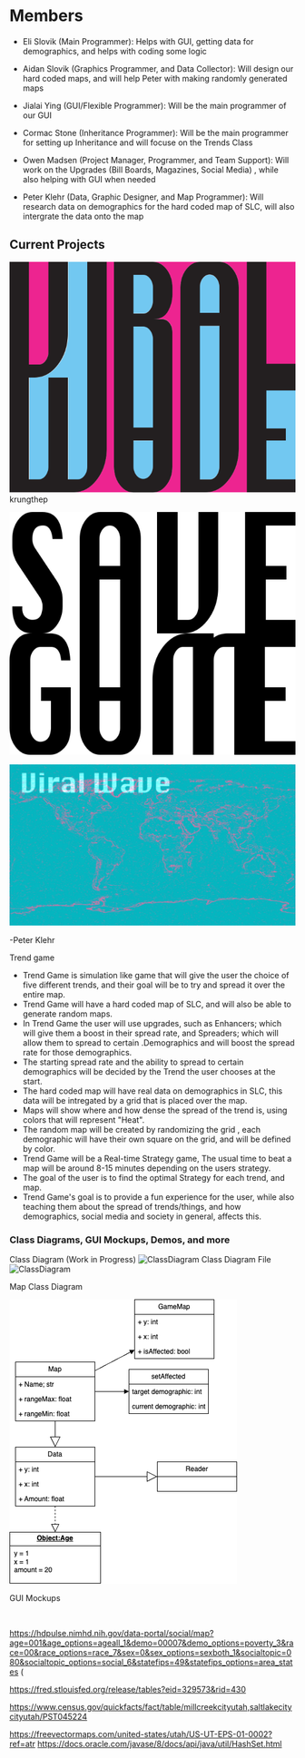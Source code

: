  
# Members
####

* Eli Slovik (Main Programmer): Helps with GUI, getting data for demographics, and helps with coding some logic

* Aidan Slovik (Graphics Programmer, and Data Collector): Will design our hard coded maps, and will help Peter with making randomly generated maps

* Jialai Ying (GUI/Flexible Programmer): Will be the main programmer of our GUI  

* Cormac Stone (Inheritance Programmer): Will be the main programmer for setting up Inheritance and will focuse on the Trends Class

* Owen Madsen (Project Manager, Programmer, and Team Support): Will work on the Upgrades (Bill Boards, Magazines, Social Media) , while also helping with GUI when needed

* Peter Klehr (Data, Graphic Designer, and Map Programmer): Will research data on demographics for the hard coded map of SLC, will also intergrate the data onto the map

## Current Projects

![Logo](images/Logo.svg)
krungthep

![Save Game](images/SaveGame.svg)


![Start Screen](images/StartScreen.jpg)


-Peter Klehr

Trend game

* Trend Game is simulation like game that will give the user the choice of five different trends, and their goal will be to try and spread it over the entire map.
* Trend Game will have a hard coded map of SLC, and will also be able to generate random maps.
* In Trend Game the user will use upgrades, such as Enhancers; which will give them a boost in their spread rate, and Spreaders; which will allow them to spread to certain .Demographics and will boost the spread rate for those demographics.
* The starting spread rate and the ability to spread to certain demographics will be decided by the Trend the user chooses at the start.
* The hard coded map will have real data on demographics in SLC, this data will be intregated by a grid that is placed over the map.
* Maps will show where and how dense the spread of the trend is, using colors that will represent "Heat".
* The random map will be created by randomizing the grid , each demographic will have their own square on the grid, and will be defined by color.
* Trend Game will be a Real-time Strategy game, The usual time to beat a map will be around 8-15 minutes depending on the users strategy.
* The goal of the user is to find the optimal Strategy for each trend, and map.
* Trend Game's goal is to provide a fun experience for the user, while also teaching them about the spread of trends/things, and how demographics, social media and society in general, affects this.

### Class Diagrams, GUI Mockups, Demos, and more

Class Diagram (Work in Progress)
![ClassDiagram](main/images/ClassDiagramFINAL(1).drawio.png)
Class Diagram File
![ClassDiagram](files/ClassDiagramFINAL(1).drawio)


Map Class Diagram

![MAP](images/Map.drawio.png)



GUI Mockups


![]()
![]()
![]()

https://hdpulse.nimhd.nih.gov/data-portal/social/map?age=001&age_options=ageall_1&demo=00007&demo_options=poverty_3&race=00&race_options=race_7&sex=0&sex_options=sexboth_1&socialtopic=080&socialtopic_options=social_6&statefips=49&statefips_options=area_states (

https://fred.stlouisfed.org/release/tables?eid=329573&rid=430

https://www.census.gov/quickfacts/fact/table/millcreekcityutah,saltlakecitycityutah/PST045224

https://freevectormaps.com/united-states/utah/US-UT-EPS-01-0002?ref=atr
https://docs.oracle.com/javase/8/docs/api/java/util/HashSet.html
